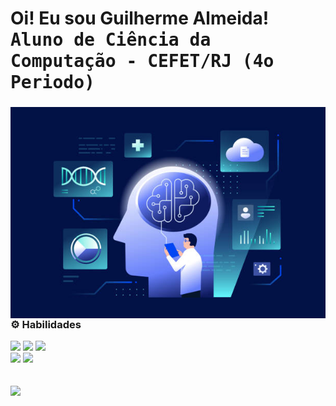 
<h1> Oi! Eu sou Guilherme Almeida!<br><kbd>Aluno de Ciência da Computação - CEFET/RJ (4o Periodo)</kbd></h1>
<div>
  <img src="GHRM.jpg" height=337.5em align='right'>

### ⚙️ Habilidades
<div>
  <img src="https://img.shields.io/badge/python-3670A0?style=for-the-badge&logo=python&logoColor=ffdd54">
  <img src="https://img.shields.io/badge/Matplotlib-%23ffffff.svg?style=for-the-badge&logo=Matplotlib&logoColor=black">
  <img src="https://img.shields.io/badge/scikit--learn-%23F7931E.svg?style=for-the-badge&logo=scikit-learn&logoColor=white">
</div>

<div>
  <img src="https://img.shields.io/badge/numpy-%23013243.svg?style=for-the-badge&logo=numpy&logoColor=white">
  <img src="https://img.shields.io/badge/pandas-%23150458.svg?style=for-the-badge&logo=pandas&logoColor=white">
</div>


</div>

<br/>
<br/>

<div>
  <a href="https://github.com/devguialmeida">
    <img height="180em" src="https://github-readme-stats.vercel.app/api?username=devguialmeida&theme=transparent"/>
  </a>
</div>
